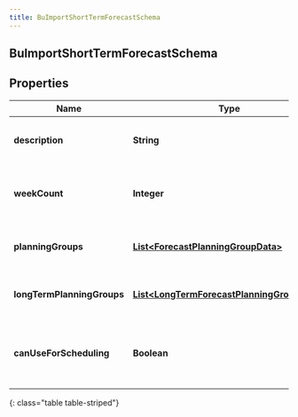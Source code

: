 ```yaml
---
title: BuImportShortTermForecastSchema
---
```

## BuImportShortTermForecastSchema


## Properties

| Name | Type | Description | Notes |
| ------------ | ------------- | ------------- | ------------- |
| **description** | <!----><!---->**String**<!----> | The description for the forecast |  |
| **weekCount** | <!----><!---->**Integer**<!----> | The number of weeks covered by the forecast |  |
| **planningGroups** | <!----><!---->[**List&lt;ForecastPlanningGroupData&gt;**](ForecastPlanningGroupData.html)<!----> | The short term planning group data |  |
| **longTermPlanningGroups** | <!----><!---->[**List&lt;LongTermForecastPlanningGroupData&gt;**](LongTermForecastPlanningGroupData.html)<!----> | The long term planning group data |  [optional] |
| **canUseForScheduling** | <!----><!---->**Boolean**<!----> | Whether this forecast can be used for scheduling |  [optional] |
{: class="table table-striped"}




